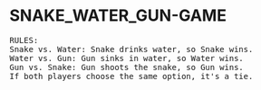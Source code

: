 # SNAKE_WATER_GUN-GAME
<pre>
RULES:
Snake vs. Water: Snake drinks water, so Snake wins.
Water vs. Gun: Gun sinks in water, so Water wins.
Gun vs. Snake: Gun shoots the snake, so Gun wins.
If both players choose the same option, it's a tie.
</pre>
